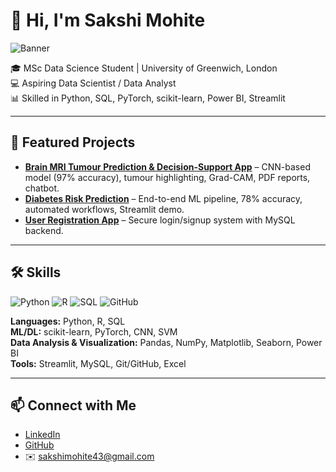 # 👋 Hi, I'm Sakshi Mohite  

![Banner](https://user-images.githubusercontent.com/your-banner-link-here)

🎓 MSc Data Science Student | University of Greenwich, London  
💻 Aspiring Data Scientist / Data Analyst  
📊 Skilled in Python, SQL, PyTorch, scikit-learn, Power BI, Streamlit  

---

## 🚀 Featured Projects  
- **[Brain MRI Tumour Prediction & Decision-Support App](link-to-repo)** – CNN-based model (97% accuracy), tumour highlighting, Grad-CAM, PDF reports, chatbot.  
- **[Diabetes Risk Prediction](link-to-repo)** – End-to-end ML pipeline, 78% accuracy, automated workflows, Streamlit demo.  
- **[User Registration App](link-to-repo)** – Secure login/signup system with MySQL backend.  

---

## 🛠️ Skills  

![Python](https://img.shields.io/badge/Python-3776AB?style=for-the-badge&logo=python&logoColor=white)
![R](https://img.shields.io/badge/R-276DC3?style=for-the-badge&logo=r&logoColor=white)
![SQL](https://img.shields.io/badge/MySQL-4479A1?style=for-the-badge&logo=mysql&logoColor=white)
![GitHub](https://img.shields.io/badge/GitHub-181717?style=for-the-badge&logo=github&logoColor=white)

**Languages:** Python, R, SQL  
**ML/DL:** scikit-learn, PyTorch, CNN, SVM  
**Data Analysis & Visualization:** Pandas, NumPy, Matplotlib, Seaborn, Power BI  
**Tools:** Streamlit, MySQL, Git/GitHub, Excel  

---

## 📫 Connect with Me  
- [LinkedIn](https://linkedin.com/in/sakshi-mohite03)  
- [GitHub](https://github.com/sakshi-mohite01)  
- ✉️ sakshimohite43@gmail.com  
